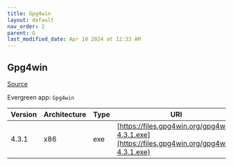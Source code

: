 ```yaml
---
title: Gpg4win
layout: default
nav_order: 2
parent: G
last_modified_date: Apr 10 2024 at 12:33 AM
---
```


## Gpg4win

[Source](https://www.gpg4win.org/)

Evergreen app: `Gpg4win`

| Version | Architecture | Type | URI                                                                                        |
| ------- | ------------ | ---- | ------------------------------------------------------------------------------------------ |
| 4.3.1   | x86          | exe  | [https://files.gpg4win.org/gpg4win-4.3.1.exe](https://files.gpg4win.org/gpg4win-4.3.1.exe) |
